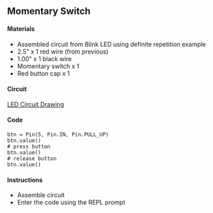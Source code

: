 ## Momentary Switch

#### Materials
 - Assembled circuit from Blink LED using definite repetition example
 - 2.5" x 1 red wire (from previous)
 - 1.00" x 1 black wire
 - Momentary switch x 1
 - Red button cap x 1

#### Circuit
[LED Circuit Drawing](lesson01-09.pdf)

#### Code
```
btn = Pin(5, Pin.IN, Pin.PULL_UP)
btn.value()
# press button
btn.value()
# release button
btn.value()
```

#### Instructions
 - Assemble circuit
 - Enter the code using the REPL prompt
